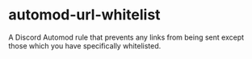 # automod-url-whitelist
A Discord Automod rule that prevents any links from being sent except those which you have specifically whitelisted.
